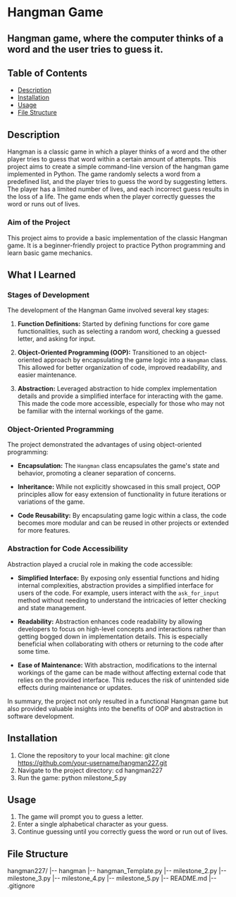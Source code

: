 # Hangman Game

## Hangman game, where the computer thinks of a word and the user tries to guess it. 


## Table of Contents
- [Description](#description)
- [Installation](#installation)
- [Usage](#usage)
- [File Structure](#file-structure)

## Description
Hangman is a classic game in which a player thinks of a word and the other player tries to guess that word within a certain amount of attempts.
This project aims to create a simple command-line  version of the hangman game implemented in Python. The game randomly selects a word from a predefined list, and the player tries to guess the word by suggesting letters. The player has a limited number of lives, and each incorrect guess results in the loss of a life. The game ends when the player correctly guesses the word or runs out of lives.

### Aim of the Project
This project aims to provide a basic implementation of the classic Hangman game. It is a beginner-friendly project to practice Python programming and learn basic game mechanics.

## What I Learned

### Stages of Development
The development of the Hangman Game involved several key stages:

1. **Function Definitions:** Started by defining functions for core game functionalities, such as selecting a random word, checking a guessed letter, and asking for input.

2. **Object-Oriented Programming (OOP):** Transitioned to an object-oriented approach by encapsulating the game logic into a `Hangman` class. This allowed for better organization of code, improved readability, and easier maintenance.

3. **Abstraction:** Leveraged abstraction to hide complex implementation details and provide a simplified interface for interacting with the game. This made the code more accessible, especially for those who may not be familiar with the internal workings of the game.

### Object-Oriented Programming
The project demonstrated the advantages of using object-oriented programming:

- **Encapsulation:** The `Hangman` class encapsulates the game's state and behavior, promoting a cleaner separation of concerns.
  
- **Inheritance:** While not explicitly showcased in this small project, OOP principles allow for easy extension of functionality in future iterations or variations of the game.

- **Code Reusability:** By encapsulating game logic within a class, the code becomes more modular and can be reused in other projects or extended for more features.

### Abstraction for Code Accessibility
Abstraction played a crucial role in making the code accessible:

- **Simplified Interface:** By exposing only essential functions and hiding internal complexities, abstraction provides a simplified interface for users of the code. For example, users interact with the `ask_for_input` method without needing to understand the intricacies of letter checking and state management.

- **Readability:** Abstraction enhances code readability by allowing developers to focus on high-level concepts and interactions rather than getting bogged down in implementation details. This is especially beneficial when collaborating with others or returning to the code after some time.

- **Ease of Maintenance:** With abstraction, modifications to the internal workings of the game can be made without affecting external code that relies on the provided interface. This reduces the risk of unintended side effects during maintenance or updates.

In summary, the project not only resulted in a functional Hangman game but also provided valuable insights into the benefits of OOP and abstraction in software development.


## Installation
1. Clone the repository to your local machine:
   git clone https://github.com/your-username/hangman227.git
2. Navigate to the project directory:
   cd hangman227
3. Run the game:
   python milestone_5.py

   
## Usage
1. The game will prompt you to guess a letter.
2. Enter a single alphabetical character as your guess.
3. Continue guessing until you correctly guess the word or run out of lives.


## File Structure
hangman227/
|-- hangman
  |-- hangman_Template.py
  |-- milestone_2.py
  |-- milestone_3.py
  |-- milestone_4.py
  |-- milestone_5.py
|-- README.md
|-- .gitignore




